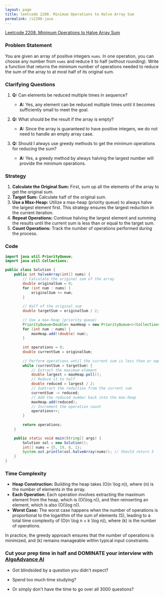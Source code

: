 ```yaml
---
layout: page
title: leetcode 2208. Minimum Operations to Halve Array Sum
permalink: /s2208-java
---
```

[Leetcode 2208. Minimum Operations to Halve Array Sum](https://algoadvance.github.io/algoadvance/l2208)
### Problem Statement

You are given an array of positive integers `nums`. In one operation, you can choose any number from `nums` and reduce it to half (without rounding). Write a function that returns the minimum number of operations needed to reduce the sum of the array to at most half of its original sum.

### Clarifying Questions

1. **Q:** Can elements be reduced multiple times in sequence?
   - **A:** Yes, any element can be reduced multiple times until it becomes sufficiently small to meet the goal.

2. **Q:** What should be the result if the array is empty?
   - **A:** Since the array is guaranteed to have positive integers, we do not need to handle an empty array case.

3. **Q:** Should I always use greedy methods to get the minimum operations for reducing the sum?
   - **A:** Yes, a greedy method by always halving the largest number will provide the minimum operations.

### Strategy

1. **Calculate the Original Sum:** First, sum up all the elements of the array to get the original sum.
2. **Target Sum:** Calculate half of the original sum.
3. **Use a Max-Heap:** Utilize a max-heap (priority queue) to always halve the largest element first. This strategy ensures the largest reduction in the current iteration.
4. **Repeat Operations:** Continue halving the largest element and summing the results until the current sum is less than or equal to the target sum.
5. **Count Operations:** Track the number of operations performed during the process.

### Code

```java
import java.util.PriorityQueue;
import java.util.Collections;

public class Solution {
    public int halveArray(int[] nums) {
        // Calculate the original sum of the array
        double originalSum = 0;
        for (int num : nums) {
            originalSum += num;
        }
        
        // Half of the original sum
        double targetSum = originalSum / 2;
        
        // Use a max-heap (priority queue)
        PriorityQueue<Double> maxHeap = new PriorityQueue<>(Collections.reverseOrder());
        for (int num : nums) {
            maxHeap.add((double) num);
        }
        
        int operations = 0;
        double currentSum = originalSum;
        
        // Perform operations until the current sum is less than or equal to the target sum
        while (currentSum > targetSum) {
            // Extract the maximum element
            double largest = maxHeap.poll();
            // Reduce it to half
            double reduced = largest / 2;
            // Subtract the reduction from the current sum
            currentSum -= reduced;
            // Add the reduced number back into the max-heap
            maxHeap.add(reduced);
            // Increment the operation count
            operations++;
        }
        
        return operations;
    }

    public static void main(String[] args) {
        Solution sol = new Solution();
        int[] nums = {5, 19, 8, 1};
        System.out.println(sol.halveArray(nums)); // Should return 3
    }
}
```

### Time Complexity

- **Heap Construction:** Building the heap takes \(O(n \log n)\), where \(n\) is the number of elements in the array.
- **Each Operation:** Each operation involves extracting the maximum element from the heap, which is \(O(\log n)\), and then reinserting an element, which is also \(O(\log n)\).
- **Worst Case:** The worst case happens when the number of operations is proportional to the logarithm of the sum of elements \(S\), leading to a total time complexity of \(O(n \log n + k \log n)\), where \(k\) is the number of operations.

In practice, the greedy approach ensures that the number of operations is minimized, and \(k\) remains manageable within typical input constraints.


### Cut your prep time in half and DOMINATE your interview with [AlgoAdvance AI](https://algoAdvance.com)

- Got blindsided by a question you didn't expect?

- Spend too much time studying?

- Or simply don't have the time to go over all 3000 questions?

